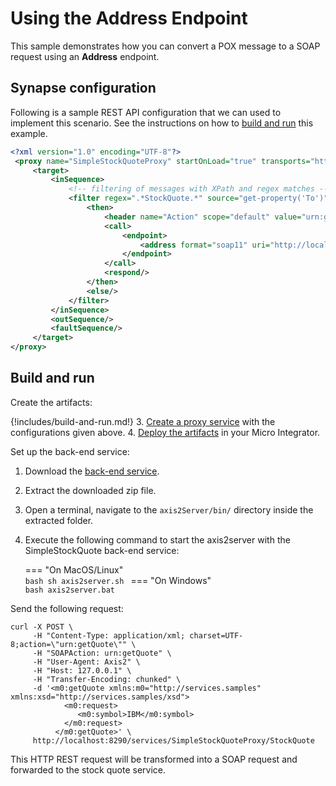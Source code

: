 # Using the Address Endpoint
This sample demonstrates how you can convert a POX message to a SOAP request using an <b>Address</b> endpoint.

## Synapse configuration

Following is a sample REST API configuration that we can used to implement this scenario. See the instructions on how to [build and run](#build-and-run) this example.

```xml
<?xml version="1.0" encoding="UTF-8"?>
 <proxy name="SimpleStockQuoteProxy" startOnLoad="true" transports="http https" xmlns="http://ws.apache.org/ns/synapse">
     <target>
         <inSequence>
             <!-- filtering of messages with XPath and regex matches -->
             <filter regex=".*StockQuote.*" source="get-property('To')">
                 <then>
                     <header name="Action" scope="default" value="urn:getQuote"/>
                     <call>
                         <endpoint>
                             <address format="soap11" uri="http://localhost:9000/services/SimpleStockQuoteService"/>
                         </endpoint>
                     </call>
                     <respond/>
                 </then>
                 <else/>
             </filter>
         </inSequence>
         <outSequence/>
         <faultSequence/>
     </target>
</proxy>
```

## Build and run

Create the artifacts:

{!includes/build-and-run.md!}
3. [Create a proxy service]({{base_path}}/develop/creating-artifacts/creating-a-proxy-service) with the configurations given above.
4. [Deploy the artifacts]({{base_path}}/develop/deploy-artifacts) in your Micro Integrator.

Set up the back-end service:

1. Download the [back-end service](https://github.com/wso2-docs/WSO2_EI/blob/master/Back-End-Service/axis2Server.zip).
2. Extract the downloaded zip file.
3. Open a terminal, navigate to the `axis2Server/bin/` directory inside the extracted folder.
4. Execute the following command to start the axis2server with the SimpleStockQuote back-end service:

    === "On MacOS/Linux"   
          ```bash
          sh axis2server.sh
          ```
    === "On Windows"               
          ```bash
          axis2server.bat
          ```

Send the following request:

```curl
curl -X POST \
     -H "Content-Type: application/xml; charset=UTF-8;action=\"urn:getQuote\"" \
     -H "SOAPAction: urn:getQuote" \
     -H "User-Agent: Axis2" \
     -H "Host: 127.0.0.1" \
     -H "Transfer-Encoding: chunked" \
     -d '<m0:getQuote xmlns:m0="http://services.samples" xmlns:xsd="http://services.samples/xsd">
            <m0:request>
               <m0:symbol>IBM</m0:symbol>
            </m0:request>
          </m0:getQuote>' \
     http://localhost:8290/services/SimpleStockQuoteProxy/StockQuote
```

This HTTP REST request will be transformed into a SOAP request and forwarded to the stock quote service.